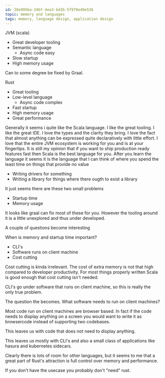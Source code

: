 ```yaml
---
id: 28e9956a-34bf-4ee3-bd3b-5f979e49e526
topic: memory and languages
tags: memory, language design, application design
---
```


JVM (scala)
- Great developer tooling
- Semantic language
    - Async code easy
- Slow startup
- High memory usage

Can to some degree be fixed by Graal.

Rust
- Great tooling
- Low-level language
    - Async code complex
- Fast startup
- High memory usage
- Great performance


Generally it seems i quite like the Scala language. 
I like the great tooling.
I like the great IDE.
I love the types and the clarity they bring.
I love the fact that almost anything can be expressed quite declaratively with little effort.
I love that the entire JVM ecosystem is working for you and is at your fingertips.
It is still my opinion that if you want to ship production ready features fast then Scala is the best language for you.
After you learn the language it seems it is the language that I can think of where you spend the least time on things that provide no value
- Writing drivers for something
- Writing a library for things where there ougth to exist a library

It just seems there are these two small problems
- Startup time
- Memory usage

It looks like graal can fix most of these for you.
However the tooling around it is a little unexplored and thus under developed.


A couple of questions become interesting

When is memory and startup time important?

- CLI's
- Software runs on client machine
- Cost cutting

Cost cutting is kinda irrelevant.
The cost of extra memory is not that high compared to developer productivity.
For most things properly written Scala is good enough that cost cutting isn't needed.

CLI's go under software that runs on client machine, so this is really the only true problem.

The question the becomes. What software needs to run on client machines?

Most code run on client machines are browser based.
In fact if the code needs to display anything on a screen you would want to write it as browsercode instead of supporting two codebases.

This leaves us with code that does not need to display anything.

This leaves us mostly with CLI's and also a small class of applications like hasura and kubernetes sidecars.

Clearly there is lots of room for other languages, but it seems to me that a great part of Rust's attraction is full control over memory and performance.

If you don't have the usecase you probably don't "need" rust.